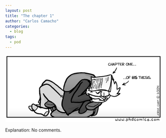 ```yaml
---
layout: post
title: "The chapter 1"
author: "Carlos Camacho"
categories:
  - blog
tags:
  - pod
---
```

![](/static/pod/sleep.gif)

Explanation: No comments.
